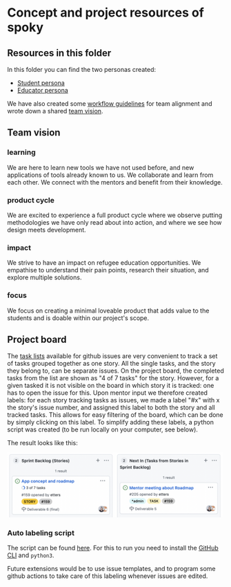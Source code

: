 # Concept and project resources of spoky

## Resources in this folder

In this folder you can find the two personas created:
- [Student persona](/personas/student.md)
- [Educator persona](/personas/educator.md)

We have also created some [workflow guidelines](/workflow-guidelines.md) for team alignment and wrote down a shared [team vision](#teamvision).

<a name="teamvision"><h2>Team vision</h2></a>

### learning
We are here to learn new tools we have not used before, and new applications of tools already known to us. We collaborate and learn from each other. We connect with the mentors and benefit from their knowledge.

### product cycle
We are excited to experience a full product cycle where we observe putting methodologies we have only read about into action, and where we see how design meets development.

### impact
We strive to have an impact on refugee education opportunities. We empathise to understand their pain points, research their situation, and explore multiple solutions.

### focus
We focus on creating a minimal loveable product that adds value to the students and is doable within our project's scope.


## Project board

The [task lists](https://docs.github.com/en/issues/tracking-your-work-with-issues/about-task-lists) available for github issues are very convenient to track a set of tasks grouped together as one story. All the single tasks, and the story they belong to, can be separate issues. On the project board, the completed tasks from the list are shown as "4 of 7 tasks" for the story. However, for a given tasked it is not visible on the board in which story it is tracked: one has to open the issue for this. Upon mentor input we therefore created labels: for each story tracking tasks as issues, we made a label "#x" with x the story's issue number, and assigned this label to both the story and all tracked tasks. This allows for easy filtering of the board, which can be done by simply clicking on this label. To simplify adding these labels, a python script was created (to be run locally on your computer, see below).

The result looks like this:

<img src="board_with_labels.png" width="500" alt="board with labels"/>

### Auto labeling script

The script can be found [here](/scripts/auto_label.py). For this to run you need to install the [GitHub CLI](https://cli.github.com/) and ``python3``.

Future extensions would be to use issue templates, and to program some github actions to take care of this labeling whenever issues are edited.
